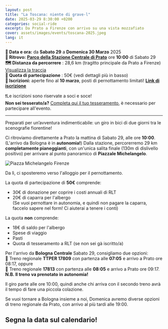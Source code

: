 ```yaml
---
layout: post
title: "La Toscana: niente di grave-l"
date: 2025-03-29 8:30:00 +0200
categories: social-ride
excerpt: Da Prato a Firenze con arrivo su una vista mozzafiato
cover: assets/images/events/toscana-2025.jpeg
lang: it
---
```

**📅 Data e ora:** da **Sabato 29** a **Domenica 30 Marzo** 2025\
**📍 Ritrovo:** [**Parco della Stazione Centrale di Prato**](https://maps.app.goo.gl/Z4NRvMWaHt3YVcm97) ore **10:00** di Sabato 29\
**🗺️ Distanza da percorrere** : 28,6 km (tragitto principale da Prato a Firenze) [Visualizza la traccia](https://www.komoot.com/it-it/tour/2059098762?ref=wtd)\
**💸 Quota di partecipazione** : 50€ (vedi dettagli più in basso)\
**📝 Iscrizioni:** aperte fino al **10 marzo**, posti di pernottamento limitati! [**Link di iscrizione**](https://docs.google.com/forms/d/e/1FAIpQLSe6qEyH_ZoAIFFjiVia2u93mpYRWgnASLGEwgytS7ssYgzzZg/viewform?usp=header)

❗Le iscrizioni sono riservate a soci e soce!\
**Non sei tesserato/a?** [Completa qui il tuo tesseramento](https://ruota-libera-tutti.github.io/tesseramento), è necessario per partecipare all'evento.

---

Preparati per un’avventura indimenticabile: un giro in bici di due giorni tra le scenografie fiorentine!

Ci ritroviamo direttamente a Prato la mattina di Sabato 29, alle ore **10:00**. (L'arrivo da Bologna è in **autonomia!**)
Dalla stazione, percorerremo 29 km **completamente pianeggianti**, con un'unica salita finale (130m di dislivello positivo) per arrivare al punto panoramico di **Piazzale Michelangelo**.

![Piazza Michelangelo Firenze](https://github.com/user-attachments/assets/ee944a3f-d39d-45a6-be80-3d591ee6d0db)

Da lì, ci sposteremo verso l'alloggio per il pernottamento.

La quota di partecipazione di **50€** comprende:
- 30€ di donazione per coprire i costi annuali di RLT
- 20€ di caparra per l'albergo\
(Se vuoi pernottare in autonomia, e quindi non pagare la caparra, faccelo sapere nel form! Ci aiuterai a tenere i conti)

La quota **non** comprende:
- 18€ di saldo per l'albergo
- Spese di viaggio
- Pasti
- Quota di tesseramento a RLT (se non sei gà iscritto/a)

Per l'arrivo da **Bologna Centrale** Sabato 29, consigliamo due opzioni:\
🚅 Treno regionale **TTPER 17809** con partenza alle **07:05** e arrivo a Prato ore 08:17, oppure\
🚅 Treno regionale **17813** con partenza alle **08:05** e arrivo a Prato ore 09:17.\
**N.B. Il treno va prenotato in autonomia!**

Il giro parte alle ore 10:00, quindi anche chi arriva con il secondo treno avrà il tempo di fare una piccola colazione.

Se vuoi tornare a Bologna insieme a noi, Domenica avremo diverse opzioni di treno regionale da Prato, con arrivo al più tardi alle 19:00.

## Segna la data sul calendario!
